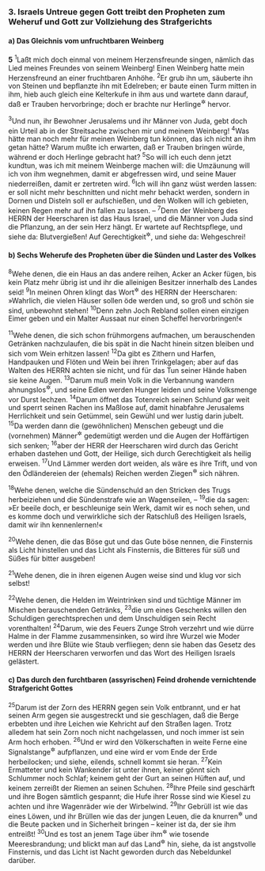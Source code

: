 ### 3. Israels Untreue gegen Gott treibt den Propheten zum Weheruf und Gott zur Vollziehung des Strafgerichts

#### a) Das Gleichnis vom unfruchtbaren Weinberg

__5__
<sup>1</sup>Laßt mich doch einmal von meinem Herzensfreunde singen, nämlich das Lied meines Freundes von seinem Weinberg! Einen Weinberg hatte mein Herzensfreund an einer fruchtbaren Anhöhe.
<sup>2</sup>Er grub ihn um, säuberte ihn von Steinen und bepflanzte ihn mit Edelreben; er baute einen Turm mitten in ihm, hieb auch gleich eine Kelterkufe in ihm aus und wartete dann darauf, daß er Trauben hervorbringe; doch er brachte nur Herlinge<sup title="= Herblinge">&#x2732;</sup> hervor.

<sup>3</sup>Und nun, ihr Bewohner Jerusalems und ihr Männer von Juda, gebt doch ein Urteil ab in der Streitsache zwischen mir und meinem Weinberg!
<sup>4</sup>Was hätte man noch mehr für meinen Weinberg tun können, das ich nicht an ihm getan hätte? Warum mußte ich erwarten, daß er Trauben bringen würde, während er doch Herlinge gebracht hat?
<sup>5</sup>So will ich euch denn jetzt kundtun, was ich mit meinem Weinberge machen will: die Umzäunung will ich von ihm wegnehmen, damit er abgefressen wird, und seine Mauer niederreißen, damit er zertreten wird.
<sup>6</sup>Ich will ihn ganz wüst werden lassen: er soll nicht mehr beschnitten und nicht mehr behackt werden, sondern in Dornen und Disteln soll er aufschießen, und den Wolken will ich gebieten, keinen Regen mehr auf ihn fallen zu lassen. –
<sup>7</sup>Denn der Weinberg des HERRN der Heerscharen ist das Haus Israel, und die Männer von Juda sind die Pflanzung, an der sein Herz hängt. Er wartete auf Rechtspflege, und siehe da: Blutvergießen! Auf Gerechtigkeit<sup title="= treue Pflichterfüllung">&#x2732;</sup>, und siehe da: Wehgeschrei!

#### b) Sechs Weherufe des Propheten über die Sünden und Laster des Volkes

<sup>8</sup>Wehe denen, die ein Haus an das andere reihen, Acker an Acker fügen, bis kein Platz mehr übrig ist und ihr die alleinigen Besitzer innerhalb des Landes seid!
<sup>9</sup>In meinen Ohren klingt das Wort<sup title="= Drohwort">&#x2732;</sup> des HERRN der Heerscharen: »Wahrlich, die vielen Häuser sollen öde werden und, so groß und schön sie sind, unbewohnt stehen!
<sup>10</sup>Denn zehn Joch Rebland sollen einen einzigen Eimer geben und ein Malter Aussaat nur einen Scheffel hervorbringen!«

<sup>11</sup>Wehe denen, die sich schon frühmorgens aufmachen, um berauschenden Getränken nachzulaufen, die bis spät in die Nacht hinein sitzen bleiben und sich vom Wein erhitzen lassen!
<sup>12</sup>Da gibt es Zithern und Harfen, Handpauken und Flöten und Wein bei ihren Trinkgelagen; aber auf das Walten des HERRN achten sie nicht, und für das Tun seiner Hände haben sie keine Augen.
<sup>13</sup>Darum muß mein Volk in die Verbannung wandern ahnungslos<sup title="oder: aus Mangel an Einsicht">&#x2732;</sup>, und seine Edlen werden Hunger leiden und seine Volksmenge vor Durst lechzen.
<sup>14</sup>Darum öffnet das Totenreich seinen Schlund gar weit und sperrt seinen Rachen ins Maßlose auf, damit hinabfahre Jerusalems Herrlichkeit und sein Getümmel, sein Gewühl und wer lustig darin jubelt.
<sup>15</sup>Da werden dann die (gewöhnlichen) Menschen gebeugt und die (vornehmen) Männer<sup title="vgl. 2,9">&#x2732;</sup> gedemütigt werden und die Augen der Hoffärtigen sich senken;
<sup>16</sup>aber der HERR der Heerscharen wird durch das Gericht erhaben dastehen und Gott, der Heilige, sich durch Gerechtigkeit als heilig erweisen.
<sup>17</sup>Und Lämmer werden dort weiden, als wäre es ihre Trift, und von den Ödländereien der (ehemals) Reichen werden Ziegen<sup title="oder: Fremdlinge? Unseßhafte?">&#x2732;</sup> sich nähren.

<sup>18</sup>Wehe denen, welche die Sündenschuld an den Stricken des Trugs herbeiziehen und die Sündenstrafe wie an Wagenseilen, –
<sup>19</sup>die da sagen: »Er beeile doch, er beschleunige sein Werk, damit wir es noch sehen, und es komme doch und verwirkliche sich der Ratschluß des Heiligen Israels, damit wir ihn kennenlernen!«

<sup>20</sup>Wehe denen, die das Böse gut und das Gute böse nennen, die Finsternis als Licht hinstellen und das Licht als Finsternis, die Bitteres für süß und Süßes für bitter ausgeben!

<sup>21</sup>Wehe denen, die in ihren eigenen Augen weise sind und klug vor sich selbst!

<sup>22</sup>Wehe denen, die Helden im Weintrinken sind und tüchtige Männer im Mischen berauschenden Getränks,
<sup>23</sup>die um eines Geschenks willen den Schuldigen gerechtsprechen und dem Unschuldigen sein Recht vorenthalten!
<sup>24</sup>Darum, wie des Feuers Zunge Stroh verzehrt und wie dürre Halme in der Flamme zusammensinken, so wird ihre Wurzel wie Moder werden und ihre Blüte wie Staub verfliegen; denn sie haben das Gesetz des HERRN der Heerscharen verworfen und das Wort des Heiligen Israels gelästert.

#### c) Das durch den furchtbaren (assyrischen) Feind drohende vernichtende Strafgericht Gottes

<sup>25</sup>Darum ist der Zorn des HERRN gegen sein Volk entbrannt, und er hat seinen Arm gegen sie ausgestreckt und sie geschlagen, daß die Berge erbebten und ihre Leichen wie Kehricht auf den Straßen lagen. Trotz alledem hat sein Zorn noch nicht nachgelassen, und noch immer ist sein Arm hoch erhoben.
<sup>26</sup>Und er wird den Völkerschaften in weite Ferne eine Signalstange<sup title="oder: ein Banner = Panier">&#x2732;</sup> aufpflanzen, und eine wird er vom Ende der Erde herbeilocken; und siehe, eilends, schnell kommt sie heran.
<sup>27</sup>Kein Ermatteter und kein Wankender ist unter ihnen, keiner gönnt sich Schlummer noch Schlaf; keinem geht der Gurt an seinen Hüften auf, und keinem zerreißt der Riemen an seinen Schuhen.
<sup>28</sup>Ihre Pfeile sind geschärft und ihre Bogen sämtlich gespannt; die Hufe ihrer Rosse sind wie Kiesel zu achten und ihre Wagenräder wie der Wirbelwind.
<sup>29</sup>Ihr Gebrüll ist wie das eines Löwen, und ihr Brüllen wie das der jungen Leuen, die da knurren<sup title="oder: heulen">&#x2732;</sup> und die Beute packen und in Sicherheit bringen – keiner ist da, der sie ihm entreißt!
<sup>30</sup>Und es tost an jenem Tage über ihm<sup title="Juda?">&#x2732;</sup> wie tosende Meeresbrandung; und blickt man auf das Land<sup title="oder: über die Erde">&#x2732;</sup> hin, siehe, da ist angstvolle Finsternis, und das Licht ist Nacht geworden durch das Nebeldunkel darüber.